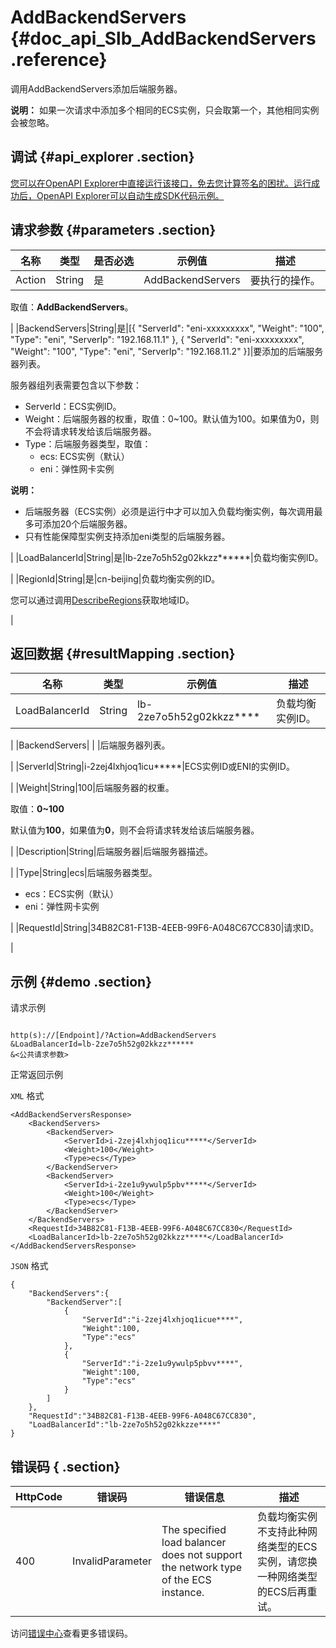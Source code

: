# AddBackendServers {#doc_api_Slb_AddBackendServers .reference}

调用AddBackendServers添加后端服务器。

**说明：** 如果一次请求中添加多个相同的ECS实例，只会取第一个，其他相同实例会被忽略。

## 调试 {#api_explorer .section}

[您可以在OpenAPI Explorer中直接运行该接口，免去您计算签名的困扰。运行成功后，OpenAPI Explorer可以自动生成SDK代码示例。](https://api.aliyun.com/#product=Slb&api=AddBackendServers&type=RPC&version=2014-05-15)

## 请求参数 {#parameters .section}

|名称|类型|是否必选|示例值|描述|
|--|--|----|---|--|
|Action|String|是|AddBackendServers|要执行的操作。

 取值：**AddBackendServers**。

 |
|BackendServers|String|是|\[\{ "ServerId": "eni-xxxxxxxxx", "Weight": "100", "Type": "eni", "ServerIp": "192.168.11.1" \}, \{ "ServerId": "eni-xxxxxxxxx", "Weight": "100", "Type": "eni", "ServerIp": "192.168.11.2" \}\]|要添加的后端服务器列表。

 服务器组列表需要包含以下参数：

 -   ServerId：ECS实例ID。
-   Weight：后端服务器的权重，取值：0~100。默认值为100。如果值为0，则不会将请求转发给该后端服务器。
-   Type：后端服务器类型，取值：
    -   ecs: ECS实例（默认）
    -   eni：弹性网卡实例

 **说明：** 

-   后端服务器（ECS实例）必须是运行中才可以加入负载均衡实例，每次调用最多可添加20个后端服务器。
-   只有性能保障型实例支持添加eni类型的后端服务器。

 |
|LoadBalancerId|String|是|lb-2ze7o5h52g02kkzz\*\*\*\*\*\*|负载均衡实例ID。

 |
|RegionId|String|是|cn-beijing|负载均衡实例的ID。

 您可以通过调用[DescribeRegions](~~27584~~)获取地域ID。

 |

## 返回数据 {#resultMapping .section}

|名称|类型|示例值|描述|
|--|--|---|--|
|LoadBalancerId|String|lb-2ze7o5h52g02kkzz\*\*\*\*|负载均衡实例ID。

 |
|BackendServers| | |后端服务器列表。

 |
|ServerId|String|i-2zej4lxhjoq1icu\*\*\*\*\*|ECS实例ID或ENI的实例ID。

 |
|Weight|String|100|后端服务器的权重。

 取值：**0~100**

 默认值为**100**，如果值为**0**，则不会将请求转发给该后端服务器。

 |
|Description|String|后端服务器|后端服务器描述。

 |
|Type|String|ecs|后端服务器类型。

 -   ecs：ECS实例（默认）
-   eni：弹性网卡实例

 |
|RequestId|String|34B82C81-F13B-4EEB-99F6-A048C67CC830|请求ID。

 |

## 示例 {#demo .section}

请求示例

``` {#request_demo}

http(s)://[Endpoint]/?Action=AddBackendServers
&LoadBalancerId=lb-2ze7o5h52g02kkzz******
&<公共请求参数>

```

正常返回示例

`XML` 格式

``` {#xml_return_success_demo}
<AddBackendServersResponse>
    <BackendServers>
        <BackendServer>
            <ServerId>i-2zej4lxhjoq1icu*****</ServerId>
            <Weight>100</Weight>
            <Type>ecs</Type>
        </BackendServer>
        <BackendServer>
            <ServerId>i-2ze1u9ywulp5pbv*****</ServerId>
            <Weight>100</Weight>
            <Type>ecs</Type>
        </BackendServer>
    </BackendServers>
    <RequestId>34B82C81-F13B-4EEB-99F6-A048C67CC830</RequestId>
    <LoadBalancerId>lb-2ze7o5h52g02kkzz*****</LoadBalancerId>
</AddBackendServersResponse>
```

`JSON` 格式

``` {#json_return_success_demo}
{
	"BackendServers":{
		"BackendServer":[
			{
				"ServerId":"i-2zej4lxhjoq1icue****",
				"Weight":100,
				"Type":"ecs"
			},
			{
				"ServerId":"i-2ze1u9ywulp5pbvv****",
				"Weight":100,
				"Type":"ecs"
			}
		]
	},
	"RequestId":"34B82C81-F13B-4EEB-99F6-A048C67CC830",
	"LoadBalancerId":"lb-2ze7o5h52g02kkzze****"
}
```

## 错误码 { .section}

|HttpCode|错误码|错误信息|描述|
|--------|---|----|--|
|400|InvalidParameter|The specified load balancer does not support the network type of the ECS instance.|负载均衡实例不支持此种网络类型的ECS实例，请您换一种网络类型的ECS后再重试。|

访问[错误中心](https://error-center.aliyun.com/status/product/Slb)查看更多错误码。

